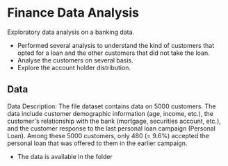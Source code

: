 # Finance Data Analysis

Exploratory data analysis on a banking data.
- Performed several analysis to understand the kind of customers that opted for a loan and the other customers that did not take the loan. 
- Analyse the customers on several basis.
- Explore the account holder distribution.




## Data

Data Description: The file dataset contains data on 5000 customers. The data include customer demographic information (age, income, etc.), the customer's relationship with the bank (mortgage, securities account, etc.), and the customer response to the last personal loan campaign (Personal Loan). Among these 5000 customers, only 480 (= 9.6%) accepted the personal loan that was offered to them in the earlier campaign.

- The data is available in the folder
